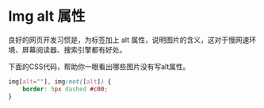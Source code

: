 Img alt 属性
===

良好的网页开发习惯是，为标签加上 alt 属性，说明图片的含义，这对于慢网速环境、屏幕阅读器、搜索引擎都有好处。 

下面的CSS代码，帮助你一眼看出哪些图片没有写alt属性。
```css
img[alt=""], img:not([alt]) {
	border: 5px dashed #c00;
}
```